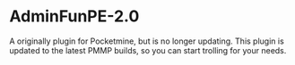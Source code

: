 # AdminFunPE-2.0
A originally plugin for Pocketmine, but is no longer updating. This plugin is updated to the latest PMMP builds, so you can start trolling for your needs.

